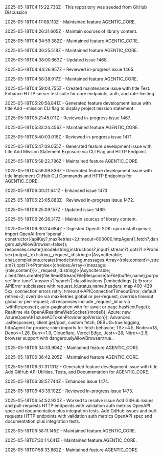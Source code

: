 2025-05-18T04:15:22.733Z - This repository was seeded from GitHub Discussion 

2025-05-18T04:17:08.113Z - Maintained feature AGENTIC_CORE.

2025-05-18T04:26:31.605Z - Maintain sources of library content.

2025-05-18T04:34:59.382Z - Maintained feature AGENTIC_CORE.

2025-05-18T04:36:25.518Z - Maintained feature AGENTIC_CORE.

2025-05-18T04:38:00.663Z - Updated issue 1468.

2025-05-18T04:44:26.957Z - Reviewed in-progress issue 1465.

2025-05-18T04:58:38.917Z - Maintained feature AGENTIC_CORE.

2025-05-18T04:59:04.755Z - Created maintenance issue with title Test: Enhance HTTP server test suite for core endpoints, auth, and rate-limiting.

2025-05-18T05:20:58.841Z - Generated feature development issue with title Add --mission CLI flag to display project mission statement.

2025-05-18T05:21:45.011Z - Reviewed in-progress issue 1467.

2025-05-18T05:33:24.456Z - Maintained feature AGENTIC_CORE.

2025-05-18T05:40:03.016Z - Reviewed in-progress issue 1471.

2025-05-18T05:47:09.055Z - Generated feature development issue with title Add Mission Statement Exposure via CLI Flag and HTTP Endpoint.

2025-05-18T05:58:22.786Z - Maintained feature AGENTIC_CORE.

2025-05-18T05:59:09.836Z - Generated feature development issue with title Implement GitHub CLI Commands and HTTP Endpoints for AGENTIC_CORE.

2025-05-18T06:00:21.641Z - Enhanced issue 1473.

2025-05-18T06:23:05.883Z - Reviewed in-progress issue 1472.

2025-05-18T06:25:09.157Z - Updated issue 1469.

2025-05-18T06:26:26.317Z - Maintain sources of library content.

2025-05-18T06:30:24.684Z - Digested OpenAI SDK: npm install openai; import OpenAI from 'openai'; constructor({apiKey?,maxRetries=2,timeout=600000,httpAgent?,fetch?,dangerouslyAllowBrowser=false});
responses.create({model:string,instructions?,input?,stream?},opts?)=>Promise<{output_text:string,_request_id:string}>|AsyncIterable<SSE>;
chat.completions.create({model:string,messages:Array<{role,content}>,stream?},opts?)=>Promise<{choices:Array<{message:{role,content}}>,_request_id:string}>|AsyncIterable<SSE>;
client.files.create({file:ReadStream|File|Response|toFile(buffer,name),purpose:'fine-tune'|'answers'|'search'|'classifications'|'embeddings'});
Errors: APIError subclasses with request_id,status,name,headers; map 400-429-5xx; connection errors retry; timeout=>APIConnectionTimeoutError; default retries=2; override via maxRetries global or per-request; override timeout global or per-request; all responses include _request_id or via .withResponse(); auto-pagination with for await or page.hasNextPage(); Realtime via OpenAIRealtimeWebSocket({model}); Azure: new AzureOpenAI({azureADTokenProvider,apiVersion}); Advanced: .asResponse(), client.get/post, custom fetch, DEBUG=true logging, httpAgent for proxies; shim imports for fetch behavior; TS>=4.5, Node>=18, Deno>=1.28, Bun>=1.0, Cloudflare, Vercel Edge, Jest>=28, Nitro>=2.6; browser support with dangerouslyAllowBrowser:true..

2025-05-18T06:34:33.904Z - Maintained feature AGENTIC_CORE.

2025-05-18T06:36:42.205Z - Maintained feature AGENTIC_CORE.

2025-05-18T06:37:31.101Z - Generated feature development issue with title Add GitHub API Utilities, Tests, and Documentation for AGENTIC_CORE.

2025-05-18T06:38:57.744Z - Enhanced issue 1474.

2025-05-18T06:43:39.102Z - Reviewed in-progress issue 1473.

2025-05-18T06:54:52.920Z - Worked to resolve issue Add GitHub issues and pull-requests HTTP endpoints with validation auth metrics OpenAPI spec and documentation plus integration tests. Add GitHub issues and pull-requests HTTP endpoints with validation auth metrics OpenAPI spec and documentation plus integration tests.

2025-05-18T06:58:11.145Z - Maintained feature AGENTIC_CORE.

2025-05-18T07:30:14.641Z - Maintained feature AGENTIC_CORE.

2025-05-18T07:58:33.862Z - Maintained feature AGENTIC_CORE.

